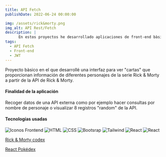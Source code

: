```yaml
---
title: API Fetch
publishDate: 2022-06-24 00:00:00

img: /assets/rick&morty.png
img_alt: API Rest/Fetch
description: |
      En estos proyectos he desarrollado aplicaciones de front-end bàsicas para generar códices de personajes consumiendo datos de API's externas como las de Rick & Morty o Pokémon. 
tags:
  - API Fetch
  - Front-end
  - JWT
---
```



Proyecto bàsico en el que desarrollé una interfaz para ver "cartas" que proporcionan información de diferentes personajes de la serie Rick & Morty a partir de la API de Rick & Morty.


#### Finalidad de la aplicación

Recoger datos de una API externa como por ejemplo hacer consultas por nombre de personaje o visualizar 8 registros "random" de la API.

#### Tecnologías usadas

  <img alt="Iconos Frontend" src="https://skillicons.dev/icons?i=typescript&theme=light&perline=4"> <img alt="HTML" src="https://skillicons.dev/icons?i=html&theme=light&perline=4">   <img alt="CSS" src="https://skillicons.dev/icons?i=css&theme=light&perline=4"> <img alt="Bootsrap" src="https://skillicons.dev/icons?i=bootstrap&theme=light&perline=4">
  <img alt="Tailwind" src="https://skillicons.dev/icons?i=tailwind&theme=light&perline=4"> <img alt="React" src="https://skillicons.dev/icons?i=react&theme=light&perline=4">  <img alt="React" src="https://skillicons.dev/icons?i=angular&theme=light&perline=4"> 

<a href="https://rick-morty-personal.vercel.app/register" target="_blank">Rick & Morty codex</a>

<a href="https://pokedex-dorten.vercel.app/" target="_blank">React Pokédex </a>